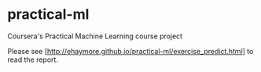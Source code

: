 # practical-ml
Coursera's Practical Machine Learning course project

Please see [http://ehaymore.github.io/practical-ml/exercise_predict.html] to read the report.

